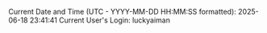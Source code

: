 Current Date and Time (UTC - YYYY-MM-DD HH:MM:SS formatted): 2025-06-18 23:41:41
Current User's Login: luckyaiman
